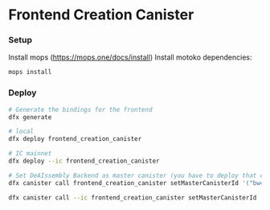 # Frontend Creation Canister

### Setup

Install mops (https://mops.one/docs/install)
Install motoko dependencies:

```bash
mops install
```

### Deploy

```bash
# Generate the bindings for the frontend
dfx generate

# local
dfx deploy frontend_creation_canister

# IC mainnet
dfx deploy --ic frontend_creation_canister

# Set DeAIssembly Backend as master canister (you have to deploy that canister first and then return with its id)
dfx canister call frontend_creation_canister setMasterCanisterId '("bw4dl-smaaa-aaaaa-qaacq-cai")'

dfx canister call --ic frontend_creation_canister setMasterCanisterId '("6ugvi-7aaaa-aaaai-acria-cai")'
```